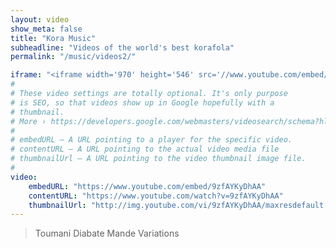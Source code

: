 ```yaml
---
layout: video
show_meta: false
title: "Kora Music"
subheadline: "Videos of the world's best korafola"
permalink: "/music/videos2/"

iframe: "<iframe width='970' height='546' src='//www.youtube.com/embed/WoHxoz_0ykI' frameborder='0' allowfullscreen></iframe>"
#
# These video settings are totally optional. It's only purpose
# is SEO, so that videos show up in Google hopefully with a 
# thumbnail.
# More › https://developers.google.com/webmasters/videosearch/schema?hl=en&rd=1
#
# embedURL – A URL pointing to a player for the specific video.
# contentURL – A URL pointing to the actual video media file
# thumbnailUrl – A URL pointing to the video thumbnail image file.
#
video:
    embedURL: "https://www.youtube.com/embed/9zfAYKyDhAA"
    contentURL: "https://www.youtube.com/watch?v=9zfAYKyDhAA"
    thumbnailUrl: "http://img.youtube.com/vi/9zfAYKyDhAA/maxresdefault.jpg"
---
```

<!--more-->

> Toumani Diabate Mande Variations
